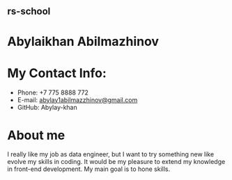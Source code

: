 ## rs-school

# Abylaikhan Abilmazhinov

# My Contact Info:

- Phone: +7 775 8888 772
- E-mail: abylay1abilmazzhinov@gmail.com
- GitHub: Abylay-khan

# About me

I really like my job as data engineer, but I want to try something new like evolve my skills in coding.
It would be my pleasure to extend my knowledge in front-end development. My main goal is to hone skills.
